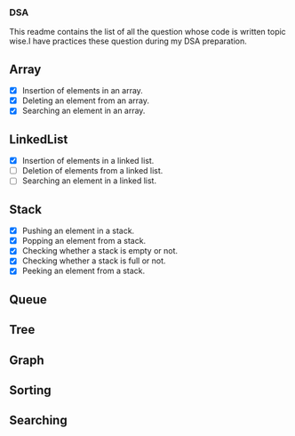 ### DSA
This readme contains the list of all the question whose code is written topic wise.I have practices these question during my DSA preparation.

## Array
- [x] Insertion of elements in an array.
- [x] Deleting an element from an array.
- [x] Searching an element in an array.

## LinkedList

- [x] Insertion of elements in a linked list. 
- [ ] Deletion of elements from a linked list.
- [ ] Searching an element in a linked list.

## Stack

- [x] Pushing an element in a stack.
- [x] Popping an element from a stack.
- [x] Checking whether a stack is empty or not.
- [x] Checking whether a stack is full or not.
- [x] Peeking an element from a stack.

## Queue
## Tree
## Graph
## Sorting
## Searching

